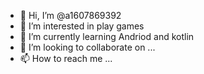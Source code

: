 - 👋 Hi, I’m @a1607869392
- 👀 I’m interested in play games
- 🌱 I’m currently learning Andriod and kotlin
- 💞️ I’m looking to collaborate on ...
- 📫 How to reach me ...

<!---
a1607869392/a1607869392 is a ✨ special ✨ repository because its `README.md` (this file) appears on your GitHub profile.
You can click the Preview link to take a look at your changes.
--->

